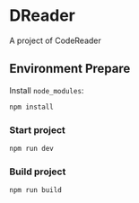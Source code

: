 # DReader
A project of CodeReader

## Environment Prepare

Install `node_modules`:

```bash
npm install
```

### Start project

```bash
npm run dev
```

### Build project

```bash
npm run build
```

